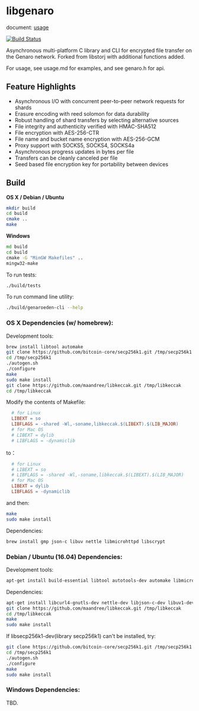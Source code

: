 libgenaro  
=======
document: [usage](./usage.md)

[![Build Status](https://travis-ci.org/GenaroNetwork/libgenaro.svg?branch=master)](https://travis-ci.org/GenaroNetwork/libgenaro)

Asynchronous multi-platform C library and CLI for encrypted file transfer on the Genaro network.
Forked from libstorj with additional functions added.

For usage, see usage.md for examples, and see genaro.h for api.

## Feature Highlights

- Asynchronous I/O with concurrent peer-to-peer network requests for shards
- Erasure encoding with reed solomon for data durability
- Robust handling of shard transfers by selecting alternative sources
- File integrity and authenticity verified with HMAC-SHA512
- File encryption with AES-256-CTR
- File name and bucket name encryption with AES-256-GCM
- Proxy support with SOCKS5, SOCKS4, SOCKS4a
- Asynchronous progress updates in bytes per file
- Transfers can be cleanly canceled per file
- Seed based file encryption key for portability between devices

## Build

**OS X / Debian / Ubuntu**

```bash
mkdir build
cd build
cmake ..
make
```

**Windows**

```cmd
md build
cd build
cmake -G "MinGW Makefiles" ..
mingw32-make
```

To run tests:
```bash
./build/tests
```

To run command line utility:
```bash
./build/genaroeden-cli --help
```

### OS X Dependencies (w/ homebrew):

Development tools:
```bash
brew install libtool automake
git clone https://github.com/bitcoin-core/secp256k1.git /tmp/secp256k1
cd /tmp/secp256k1
./autogen.sh
./configure
make
sudo make install
git clone https://github.com/maandree/libkeccak.git /tmp/libkeccak
cd /tmp/libkeccak
```

Modify the contents of Makefile:
```Makefile
  # for Linux
  LIBEXT = so
  LIBFLAGS = -shared -Wl,-soname,libkeccak.$(LIBEXT).$(LIB_MAJOR)
  # for Mac OS
  # LIBEXT = dylib
  # LIBFLAGS = -dynamiclib
```
to：
```Makefile
  # for Linux
  # LIBEXT = so
  # LIBFLAGS = -shared -Wl,-soname,libkeccak.$(LIBEXT).$(LIB_MAJOR)
  # for Mac OS
  LIBEXT = dylib
  LIBFLAGS = -dynamiclib
```

and then:
```bash
make
sudo make install
```

Dependencies:
```bash
brew install gmp json-c libuv nettle libmicrohttpd libscrypt
```

### Debian / Ubuntu (16.04) Dependencies:

Development tools:
```bash
apt-get install build-essential libtool autotools-dev automake libmicrohttpd-dev bsdmainutils
```

Dependencies:
```bash
apt-get install libcurl4-gnutls-dev nettle-dev libjson-c-dev libuv1-dev libsecp256k1-dev libscrypt-dev
git clone https://github.com/maandree/libkeccak.git /tmp/libkeccak
cd /tmp/libkeccak
make
sudo make install
```

If libsecp256k1-dev(library secp256k1) can't be installed, try:
```bash
git clone https://github.com/bitcoin-core/secp256k1.git /tmp/secp256k1
cd /tmp/secp256k1
./autogen.sh
./configure
make
sudo make install
```

### Windows Dependencies:

TBD.
